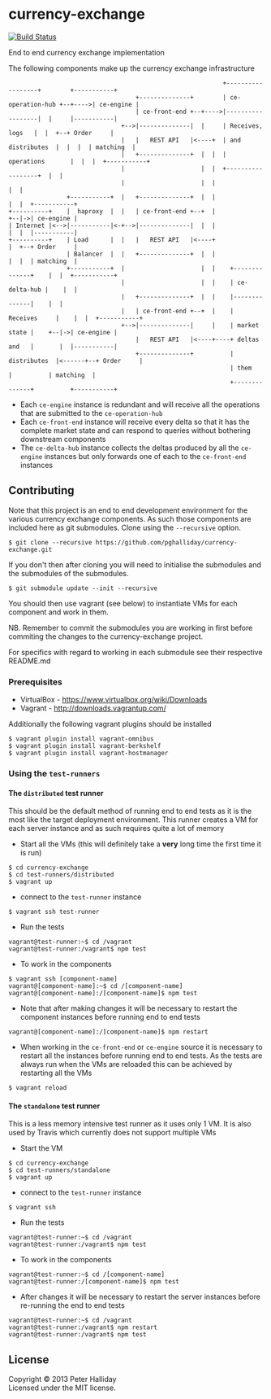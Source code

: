 currency-exchange
==============

[![Build Status](https://travis-ci.org/pghalliday/currency-exchange.png?branch=master)](https://travis-ci.org/pghalliday/currency-exchange)

End to end currency exchange implementation

The following components make up the currency exchange infrastructure

```
                                                           +------------------+        +-----------+
                                   +--------------+        | ce-operation-hub +--+---->| ce-engine |
                                   | ce-front-end +--+---->|------------------|  |     |-----------|
                               +-->|--------------|  |     | Receives, logs   |  |  +--+ Order     |
                               |   |   REST API   |<----+  | and distributes  |  |  |  | matching  |
                               |   +--------------+  |  |  | operations       |  |  |  +-----------+
                               |                     |  |  +------------------+  |  |
                               |                     |  |                        |  |
                +-----------+  |   +--------------+  |  |                        |  |  +-----------+
+----------+    |  haproxy  |  |   | ce-front-end +--+  |                        +--|->| ce-engine |
| Internet |<-->|-----------|<-+-->|--------------|  |  |                        |  |  |-----------|
+----------+    | Load      |  |   |   REST API   |<----+                        |  +--+ Order     |
                | Balancer  |  |   +--------------+  |  |                        |  |  | matching  |
                +-----------+  |                     |  |    +--------------+    |  |  +-----------+
                               |                     |  |    | ce-delta-hub |    |  |
                               |   +--------------+  |  |    |--------------|    |  |
                               |   | ce-front-end +--+  |    | Receives     |    |  |  +-----------+
                               +-->|--------------|     |    | market state |    +--|->| ce-engine |
                                   |   REST API   |<----+----+ deltas and   |       |  |-----------|
                                   +--------------+          | distributes  |<------+--+ Order     |
                                                             | them         |          | matching  |
                                                             +--------------+          +-----------+
```
<!---
Ascii diagram created using http://www.asciiflow.com/#Draw
-->

- Each `ce-engine` instance is redundant and will receive all the operations that are submitted to the `ce-operation-hub`
- Each `ce-front-end` instance will receive every delta so that it has the complete market state and can respond to queries without bothering downstream components
- The `ce-delta-hub` instance collects the deltas produced by all the `ce-engine` instances but only forwards one of each to the `ce-front-end` instances


## Contributing

Note that this project is an end to end development environment for the various currency exchange components. As such those components are included here as git submodules. Clone using the `--recursive` option.

```
$ git clone --recursive https://github.com/pghalliday/currency-exchange.git
```

If you don't then after cloning you will need to initialise the submodules and the submodules of the submodules.

```
$ git submodule update --init --recursive
```

You should then use vagrant (see below) to instantiate VMs for each component and work in them.

NB. Remember to commit the submodules you are working in first before commiting the changes to the currency-exchange project.

For specifics with regard to working in each submodule see their respective README.md

### Prerequisites

- VirtualBox - https://www.virtualbox.org/wiki/Downloads
- Vagrant - http://downloads.vagrantup.com/

Additionally the following vagrant plugins should be installed

```
$ vagrant plugin install vagrant-omnibus
$ vagrant plugin install vagrant-berkshelf
$ vagrant plugin install vagrant-hostmanager
```

### Using the `test-runners`

#### The `distributed` test runner

This should be the default method of running end to end tests as it is the most like the target deployment environment. This runner creates a VM for each server instance and as such requires quite a lot of memory

- Start all the VMs (this will definitely take a **very** long time the first time it is run)

```
$ cd currency-exchange
$ cd test-runners/distributed
$ vagrant up
```

- connect to the `test-runner` instance

```
$ vagrant ssh test-runner
```

- Run the tests

```
vagrant@test-runner:~$ cd /vagrant
vagrant@test-runner:/vagrant$ npm test
```

- To work in the components

```
$ vagrant ssh [component-name]
vagrant@[component-name]:~$ cd /[component-name]
vagrant@[component-name]:/[component-name]$ npm test
```

- Note that after making changes it will be necessary to restart the component instances before running end to end tests

```
vagrant@[component-name]:/[component-name]$ npm restart
```

- When working in the `ce-front-end` or `ce-engine` source it is necessary to restart all the instances before running end to end tests. As the tests are always run when the VMs are reloaded this can be achieved by restarting all the VMs

```
$ vagrant reload
```


#### The `standalone` test runner

This is a less memory intensive test runner as it uses only 1 VM. It is also used by Travis which currently does not support multiple VMs

- Start the VM

```
$ cd currency-exchange
$ cd test-runners/standalone
$ vagrant up
```

- connect to the `test-runner` instance

```
$ vagrant ssh
```

- Run the tests

```
vagrant@test-runner:~$ cd /vagrant
vagrant@test-runner:/vagrant$ npm test
```

- To work in the components

```
vagrant@test-runner:~$ cd /[component-name]
vagrant@test-runner:/[component-name]$ npm test
```

- After changes it will be necessary to restart the server instances before re-running the end to end tests

```
vagrant@test-runner:~$ cd /vagrant
vagrant@test-runner:/vagrant$ npm restart
vagrant@test-runner:/vagrant$ npm test
```

## License
Copyright &copy; 2013 Peter Halliday  
Licensed under the MIT license.
